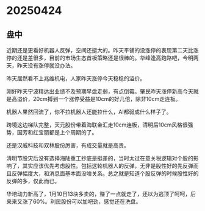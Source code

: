 # 20250424

## 盘中

近期还是更看好机器人反弹，空间还挺大的。昨天平铺的没涨停的表现第二天比涨停的还是差很多，目前的市场生态首板策略还是很棒的。华峰逢高跑路吧，今明两天，昨天没有涨停就没办法。

昨天居然看不上兆维机电，人家昨天涨停今天稳稳的溢价。

刚好昨天宁波精达出业绩不及预期早盘走弱，有点倒霉。肇民昨天涨停新高今天就是高溢价，20cm搏到一个涨停受益是10cm的好几倍，除非10cm走连板。

机器人果然回流了，你不拉机器人还能拉什么，AI都弱成什么样子了。

跨境这边梯队完整，天元股份带着海联金汇走10cm连板，清明后10cm风格很强势，国芳和红宝丽都是上个周期的了。

还是汉威科技和双林股份厉害，有成交量就是高贵。

清明节股灾后没有选择海陆重工抄底是挺差的，当时太过在意关税逻辑对个股的影响了，其实应该优先考虑股性。包括这轮机器人的反弹，无非是股性好的先反弹而且反弹幅度大，和消息面基本面没啥关系。总之就是知道个股反弹的时候股性好的反弹的多，仅此而已。

华培动力新高了，1月10日13块多卖的，赚了一点就走了，还以为逃顶了呵呵，后来来又涨了60%。利民股份可以加吧劲，感觉还在洗盘。
